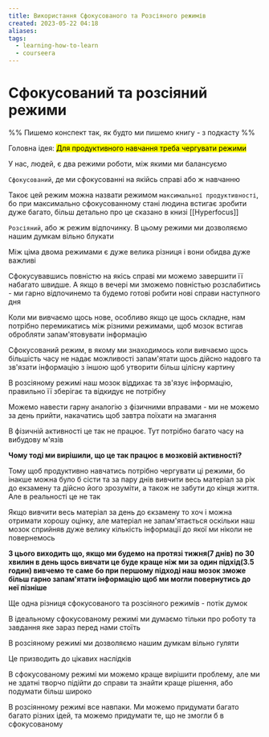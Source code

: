 ```yaml
---
title: Використання Сфокусованого та Розсіяного режимів
created: 2023-05-22 04:18
aliases: 
tags:
  - learning-how-to-learn
  - courseera
---
```


# Cфокусований та розсіяний режими

%% Пишемо конспект так, як будто ми пишемо книгу - з подкасту %%

Головна ідея:
<mark class="hltr-orange">Для продуктивного навчання треба чергувати режими</mark>


У нас, людей, є два режими роботи, між якими ми балансуємо

`Сфокусований`, де ми сфокусованні на якійсь справі або ж навчанню

Такоє цей режим можна назвати режимом `максимальної продуктивності`, бо при максимально сфокусованному стані людина встигає зробити дуже багато, більш детально про це сказано в книзі [[Hyperfocus]]

`Розсіяний`, або ж режим відпочинку. В цьому режими ми дозволяємо нашим думкам вільно блукати

Між ціма двома режимами є дуже велика різниця і вони обидва дуже важливі

Сфокусувавшись повністю на якісь справі ми можемо завершити її набагато швидше. А якщо в вечері ми зможемо повністью розслабитись - ми гарно відпочинемо та будемо готові робити нові справи наступного дня

Коли ми вивчаємо щось нове, особливо якщо це щось складне, нам потрібно перемикатись між різними режимами, щоб мозок встигав обробляти запам'ятовувати інформацію

Сфокусований режим, в якому ми знаходимось коли вивчаємо щось більшість часу не надає можливості запам'ятати щось дійсно надовго та зв'язати інформацію з іншою щоб утворити більш цілісну картину

В розсіяному режимі наш мозок віддихає та зв'язує інформацію, правильно її зберігає та відкидує не потрібну

Можемо навести гарну аналогію з фізичними вправами - ми не можемо за день прийти, накачатись щоб завтра поїхати на змагання

В фізичній активності це так не працює. Тут потрібно багато часу на вибудову м'язів

**Чому тоді ми вирішили, що це так працює в мозковій активності?**

Тому щоб продуктивно навчатись потрібно чергувати ці режими, бо інакше можна було б сісти та за пару днів вивчити весь матеріал за рік до екзамену та дійсно його зрозуміти, а також не забути до кінця життя. Але в реальності це не так

Якщо вивчити весь матеріал за день до єкзамену то хоч і можна отримати хорошу оцінку, але матеріал не запам'ятається оскільки наш мозок сприйняв дуже велику кількість інформації до якої ми ніколи не повернемось

**З цього виходить що, якщо ми будемо на протязі тижня(7 днів) по 30 хвилин в день щось вивчати це буде краще ніж ми за один підхід(3.5 годин) вивчемо те саме бо при першому підході наш мозок зможе більш гарно запам'ятати інформацію щоб ми могли повернутись до неї пізніше**

Ще одна різниця сфокусованого та розсіяного режимів - потік думок

В ідеальному сфокусованому режимі ми думаємо тільки про роботу та завдання яке зараз перед нами стоїть

В розсіяному режимі ми дозволяємо нашим думкам вільно гуляти

Це призводить до цікавих наслідків

В сфокусованому режимі ми можемо краще вирішити проблему, але ми не здатні творчо підійти до справи та знайти краще рішення, або подумати більш широко

В розсіянному режимі все навпаки. Ми можемо придумати багато багато різних ідей, та можемо придумати те, що не змогли б в сфокусованому
